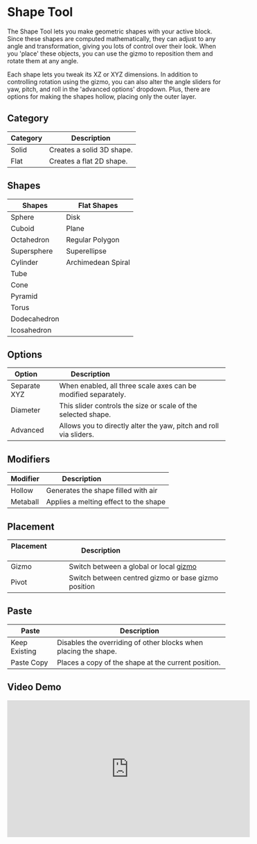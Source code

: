 # Shape Tool

The Shape Tool lets you make geometric shapes with your active block. Since these shapes are computed mathematically, they can adjust to any angle and transformation, giving you lots of control over their look. When you 'place' these objects, you can use the gizmo to reposition them and rotate them at any angle.

Each shape lets you tweak its XZ or XYZ dimensions. In addition to controlling rotation using the gizmo, you can also alter the angle sliders for yaw, pitch, and roll in the 'advanced options' dropdown. Plus, there are options for making the shapes hollow, placing only the outer layer.

## Category

| Category  | Description                              |
| --------- | ---------------------------------------- |
| Solid     | Creates a solid 3D shape.                |
| Flat      | Creates a flat 2D shape.                 |


## Shapes

| Shapes       | Flat Shapes        | 
| ------------ | ------------------ |  
| Sphere       | Disk               |       
| Cuboid       | Plane              |     
| Octahedron   | Regular Polygon    |    
| Supersphere  | Superellipse       |      
| Cylinder     | Archimedean Spiral |                  
| Tube         |                    |                  
| Cone         |                    |                  
| Pyramid      |                    |                  
| Torus        |                    |                  
| Dodecahedron |                    |                  
| Icosahedron  |                    |                  

## Options

| Option       | Description                                                       |
|--------------|-------------------------------------------------------------------|
| Separate XYZ | When enabled, all three scale axes can be modified separately.    |
| Diameter     | This slider controls the size or scale of the selected shape.     |
| Advanced     | Allows you to directly alter the yaw, pitch and roll via sliders. |

## Modifiers

| Modifier | Description                           |
|----------|---------------------------------------|
| Hollow   | Generates the shape filled with air   |
| Metaball | Applies a melting effect to the shape |

## Placement

| Placement           | Description                                                 |
|---------------------|-------------------------------------------------------------|
| Gizmo               | Switch between a global or local [gizmo](/editor/gizmos.md) |
| Pivot               | Switch between centred gizmo or base gizmo position         |

## Paste

| Paste         | Description                                                     |
| ------------- | --------------------------------------------------------------- |
| Keep Existing | Disables the overriding of other blocks when placing the shape. |
| Paste Copy    | Places a copy of the shape at the current position.             |

## Video Demo

<iframe width="560" height="315" src="https://www.youtube.com/embed/li1XwgT6nJU?si=UkvO-zk8ZLXfJRBm" title="YouTube video player" frameborder="0" allow="accelerometer; autoplay; clipboard-write; encrypted-media; gyroscope; picture-in-picture; web-share" referrerpolicy="strict-origin-when-cross-origin" allowfullscreen></iframe>